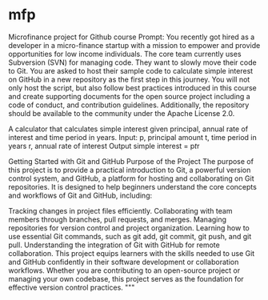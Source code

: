 # mfp
Microfinance project for Github course
Prompt:
You recently got hired as a developer in a micro-finance startup with a mission to empower and provide opportunities for low income individuals. The core team currently uses Subversion (SVN) for managing code. They want to slowly move their code to Git. You are asked to host their sample code to calculate simple interest on GitHub in a new repository as the first step in this journey. You will not only host the script, but also follow best practices introduced in this course and create supporting documents for the open source project including a code of conduct, and contribution guidelines. Additionally, the repository should be available to the community under the Apache License 2.0.

A calculator that calculates simple interest given principal, annual rate of interest and time period in years.
Input:
   p, principal amount
   t, time period in years
   r, annual rate of interest
Output
   simple interest = p*t*r


Getting Started with Git and GitHub
Purpose of the Project
The purpose of this project is to provide a practical introduction to Git, a powerful version control system, and GitHub, a platform for hosting and collaborating on Git repositories. It is designed to help beginners understand the core concepts and workflows of Git and GitHub, including:

Tracking changes in project files efficiently.
Collaborating with team members through branches, pull requests, and merges.
Managing repositories for version control and project organization.
Learning how to use essential Git commands, such as git add, git commit, git push, and git pull.
Understanding the integration of Git with GitHub for remote collaboration.
This project equips learners with the skills needed to use Git and GitHub confidently in their software development or collaboration workflows. Whether you are contributing to an open-source project or managing your own codebase, this project serves as the foundation for effective version control practices. """
